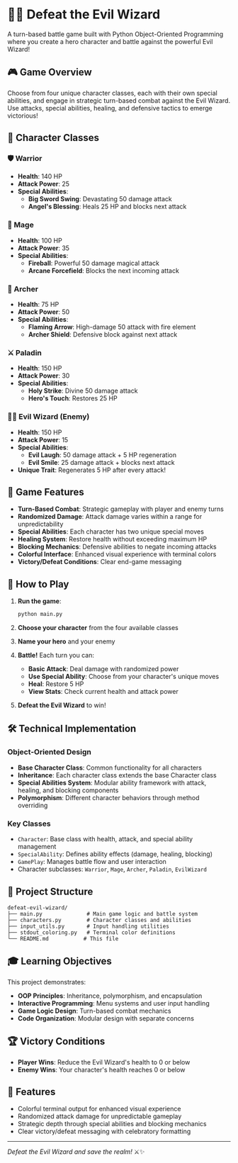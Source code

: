 # 🧙‍♂️ Defeat the Evil Wizard

A turn-based battle game built with Python Object-Oriented Programming where you create a hero character and battle against the powerful Evil Wizard!

## 🎮 Game Overview

Choose from four unique character classes, each with their own special abilities, and engage in strategic turn-based combat against the Evil Wizard. Use attacks, special abilities, healing, and defensive tactics to emerge victorious!

## 🏰 Character Classes

### 🛡️ Warrior
- **Health**: 140 HP
- **Attack Power**: 25
- **Special Abilities**:
  - **Big Sword Swing**: Devastating 50 damage attack
  - **Angel's Blessing**: Heals 25 HP and blocks next attack

### 🔮 Mage
- **Health**: 100 HP  
- **Attack Power**: 35
- **Special Abilities**:
  - **Fireball**: Powerful 50 damage magical attack
  - **Arcane Forcefield**: Blocks the next incoming attack

### 🏹 Archer
- **Health**: 75 HP
- **Attack Power**: 50
- **Special Abilities**:
  - **Flaming Arrow**: High-damage 50 attack with fire element
  - **Archer Shield**: Defensive block against next attack

### ⚔️ Paladin
- **Health**: 150 HP
- **Attack Power**: 30
- **Special Abilities**:
  - **Holy Strike**: Divine 50 damage attack
  - **Hero's Touch**: Restores 25 HP

### 🧙‍♂️ Evil Wizard (Enemy)
- **Health**: 150 HP
- **Attack Power**: 15
- **Special Abilities**:
  - **Evil Laugh**: 50 damage attack + 5 HP regeneration
  - **Evil Smile**: 25 damage attack + blocks next attack
- **Unique Trait**: Regenerates 5 HP after every attack!

## 🎯 Game Features

- **Turn-Based Combat**: Strategic gameplay with player and enemy turns
- **Randomized Damage**: Attack damage varies within a range for unpredictability
- **Special Abilities**: Each character has two unique special moves
- **Healing System**: Restore health without exceeding maximum HP
- **Blocking Mechanics**: Defensive abilities to negate incoming attacks
- **Colorful Interface**: Enhanced visual experience with terminal colors
- **Victory/Defeat Conditions**: Clear end-game messaging

## 🚀 How to Play

1. **Run the game**:
   ```bash
   python main.py
   ```

2. **Choose your character** from the four available classes

3. **Name your hero** and your enemy

4. **Battle!** Each turn you can:
   - **Basic Attack**: Deal damage with randomized power
   - **Use Special Ability**: Choose from your character's unique moves
   - **Heal**: Restore 5 HP
   - **View Stats**: Check current health and attack power

5. **Defeat the Evil Wizard** to win!

## 🛠️ Technical Implementation

### Object-Oriented Design
- **Base Character Class**: Common functionality for all characters
- **Inheritance**: Each character class extends the base Character class
- **Special Abilities System**: Modular ability framework with attack, healing, and blocking components
- **Polymorphism**: Different character behaviors through method overriding

### Key Classes
- `Character`: Base class with health, attack, and special ability management
- `SpecialAbility`: Defines ability effects (damage, healing, blocking)
- `GamePlay`: Manages battle flow and user interaction
- Character subclasses: `Warrior`, `Mage`, `Archer`, `Paladin`, `EvilWizard`

## 📁 Project Structure

```
defeat-evil-wizard/
├── main.py              # Main game logic and battle system
├── characters.py        # Character classes and abilities
├── input_utils.py       # Input handling utilities
├── stdout_coloring.py   # Terminal color definitions
└── README.md           # This file
```

## 🎓 Learning Objectives

This project demonstrates:
- **OOP Principles**: Inheritance, polymorphism, and encapsulation
- **Interactive Programming**: Menu systems and user input handling
- **Game Logic Design**: Turn-based combat mechanics
- **Code Organization**: Modular design with separate concerns

## 🏆 Victory Conditions

- **Player Wins**: Reduce the Evil Wizard's health to 0 or below
- **Enemy Wins**: Your character's health reaches 0 or below

## 🎨 Features

- Colorful terminal output for enhanced visual experience
- Randomized attack damage for unpredictable gameplay
- Strategic depth through special abilities and blocking mechanics
- Clear victory/defeat messaging with celebratory formatting

---

*Defeat the Evil Wizard and save the realm!* ⚔️✨
